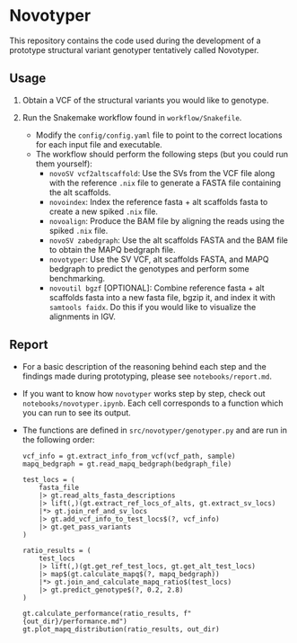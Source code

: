 # Novotyper

This repository contains the code used during the development of a prototype structural variant genotyper tentatively called Novotyper.

## Usage

1. Obtain a VCF of the structural variants you would like to genotype.

2. Run the Snakemake workflow found in `workflow/Snakefile`.
    - Modify the `config/config.yaml` file to point to the correct locations for each input file and executable.
    - The workflow should perform the following steps (but you could run them yourself):
        - `novoSV vcf2altscaffold`: Use the SVs from the VCF file along with the reference `.nix` file to generate a FASTA file containing the alt scaffolds.
        - `novoindex`: Index the reference fasta + alt scaffolds fasta to create a new spiked `.nix` file.
        - `novoalign`: Produce the BAM file by aligning the reads using the spiked `.nix` file.
        - `novoSV zabedgraph`: Use the alt scaffolds FASTA and the BAM file to obtain the MAPQ bedgraph file.
        - `novotyper`: Use the SV VCF, alt scaffolds FASTA, and MAPQ bedgraph to predict the genotypes and perform some benchmarking.
        - `novoutil bgzf` [OPTIONAL]: Combine reference fasta + alt scaffolds fasta into a new fasta file, bgzip it, and index it with `samtools faidx`. Do this if you would like to visualize the alignments in IGV.

## Report

- For a basic description of the reasoning behind each step and the findings made during prototyping, please see `notebooks/report.md`.
- If you want to know how `novotyper` works step by step, check out `notebooks/novotyper.ipynb`. Each cell corresponds to a function which you can run to see its output.
- The functions are defined in `src/novotyper/genotyper.py` and are run in the following order:

    ```coconut
    vcf_info = gt.extract_info_from_vcf(vcf_path, sample)
    mapq_bedgraph = gt.read_mapq_bedgraph(bedgraph_file)

    test_locs = (
        fasta_file
        |> gt.read_alts_fasta_descriptions
        |> lift(,)(gt.extract_ref_locs_of_alts, gt.extract_sv_locs)
        |*> gt.join_ref_and_sv_locs
        |> gt.add_vcf_info_to_test_locs$(?, vcf_info)
        |> gt.get_pass_variants
    )

    ratio_results = (
        test_locs
        |> lift(,)(gt.get_ref_test_locs, gt.get_alt_test_locs)
        |> map$(gt.calculate_mapq$(?, mapq_bedgraph))
        |*> gt.join_and_calculate_mapq_ratio$(test_locs)
        |> gt.predict_genotype$(?, 0.2, 2.8)
    )

    gt.calculate_performance(ratio_results, f"{out_dir}/performance.md")
    gt.plot_mapq_distribution(ratio_results, out_dir)
    ```
